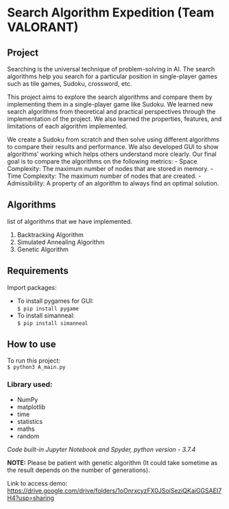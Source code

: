 # Search Algorithm Expedition (Team VALORANT)

Project
-------

Searching is the universal technique of problem-solving in AI. The search algorithms help you search for a particular position in single-player games such as tile games, Sudoku, crossword, etc.

This project aims to explore the search algorithms and compare them by implementing them in a single-player game like Sudoku. We learned new search algorithms from theoretical and practical perspectives through the implementation of the project. We also learned the properties, features, and limitations of each algorithm implemented.

We create a Sudoku from scratch and then solve using different algorithms to compare their results and performance. We also developed GUI to show algorithms’ working which helps others understand more clearly. Our final goal is to compare the algorithms on the following metrics:
	- Space Complexity: The maximum number of nodes that are stored in memory.
	- Time Complexity: The maximum number of nodes that are created.
	- Admissibility: A property of an algorithm to always find an optimal solution.

Algorithms
----------
list of algorithms that we have implemented.
1. Backtracking Algorithm
2. Simulated Annealing Algorithm
3. Genetic Algorithm

Requirements
------------
Import packages:
- To install pygames for GUI:<br>
	`$ pip install pygame`
- To install simanneal:<br>
	`$ pip install simanneal`

How to use
----------
To run this project:<br>
	`$ python3 A_main.py`

### Library used: 
- NumPy
- matplotlib
- time
- statistics
- maths
- random

*Code built-in Jupyter Notebook and Spyder, python version - 3.7.4*

**NOTE:** Please be patient with genetic algorithm (It could take sometime as the result depends on the number of generations).


Link to access demo:
	https://drive.google.com/drive/folders/1oOnrxcyzFX0JSoiSeziQKaiGGSAEI7H4?usp=sharing
